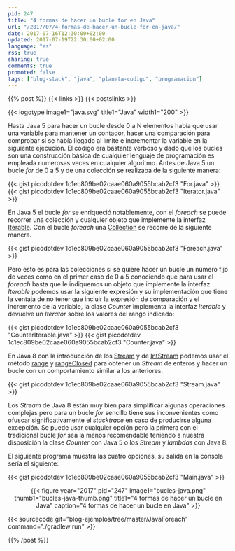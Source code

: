 ```yaml
---
pid: 247
title: "4 formas de hacer un bucle for en Java"
url: "/2017/07/4-formas-de-hacer-un-bucle-for-en-java/"
date: 2017-07-16T12:30:00+02:00
updated: 2017-07-19T22:30:00+02:00
language: "es"
rss: true
sharing: true
comments: true
promoted: false
tags: ["blog-stack", "java", "planeta-codigo", "programacion"]
---
```


{{% post %}}
{{< links >}}
{{< postslinks >}}

{{< logotype image1="java.svg" title1="Java" width1="200" >}}

Hasta Java 5 para hacer un bucle desde 0 a N elementos había que usar una variable para mantener un contador, hacer una comparación para comprobar si se había llegado al límite e incrementar la variable en la siguiente ejecución. El código era bastante verboso y dado que los bucles son una construcción básica de cualquier lenguaje de programación es empleada numerosas veces en cualquier algoritmo. Antes de Java 5 un bucle _for_ de 0 a 5 y de una colección se realizaba de la siguiente manera:

{{< gist picodotdev 1c1ec809be02caae060a9055bcab2cf3 "For.java" >}}
{{< gist picodotdev 1c1ec809be02caae060a9055bcab2cf3 "Iterator.java" >}}

En Java 5 el bucle _for_ se enriqueció notablemente, con el _foreach_ se puede recorrer una colección y cualquier objeto que implemente la interfaz [Iterable](https://docs.oracle.com/javase/8/docs/api/java/lang/Iterable.html). Con el bucle _foreach_ una [Collection](https://docs.oracle.com/javase/8/docs/api/java/util/Collection.html) se recorre de la siguiente manera.

{{< gist picodotdev 1c1ec809be02caae060a9055bcab2cf3 "Foreach.java" >}}

Pero esto es para las colecciones si se quiere hacer un bucle un número fijo de veces como en el primer caso de 0 a 5 conociendo que para usar el _foreach_ basta que le indiquemos un objeto que implemente la interfaz _Iterable_ podemos usar la siguiente expresión y su implementación que tiene la ventaja de no tener que incluir la expresión de comparación y el incremento de la variable, la clase _Counter_ implementa la interfaz _Iterable_ y devuelve un _Iterator_ sobre los valores del rango indicado:

{{< gist picodotdev 1c1ec809be02caae060a9055bcab2cf3 "CounterIterable.java" >}}
{{< gist picodotdev 1c1ec809be02caae060a9055bcab2cf3 "Counter.java" >}}

En Java 8 con la introducción de los [Stream](https://docs.oracle.com/javase/8/docs/api/java/util/stream/Stream.html) y de [IntStream](https://docs.oracle.com/javase/8/docs/api/java/util/stream/IntStream.html) podemos usar el método [range](https://docs.oracle.com/javase/8/docs/api/java/util/stream/IntStream.html#range-int-int-) y [rangeClosed](https://docs.oracle.com/javase/8/docs/api/java/util/stream/IntStream.html#rangeClosed-int-int-) para obtener un _Stream_ de enteros y hacer un bucle con un comportamiento similar a los anteriores.

{{< gist picodotdev 1c1ec809be02caae060a9055bcab2cf3 "Stream.java" >}}

Los _Stream_ de Java 8 están muy bien para simplificar algunas operaciones complejas pero para un bucle _for_ sencillo tiene sus inconvenientes como ofuscar significativamente el _stacktrace_ en caso de producirse alguna excepción. Se puede usar cualquier opción pero la primera con el tradicional bucle _for_ sea la menos recomendable teniendo a nuestra disposición la clase _Counter_ con Java 5 o los _Stream_ y _lambdas_ con Java 8.

El siguiente programa muestra las cuatro opciones, su salida en la consola sería el siguiente:

{{< gist picodotdev 1c1ec809be02caae060a9055bcab2cf3 "Main.java" >}}

<div class="media" style="text-align: center;">
    {{< figure year="2017" pid="247"
        image1="bucles-java.png" thumb1="bucles-java-thumb.png" title1="4 formas de hacer un bucle en Java"
        caption="4 formas de hacer un bucle en Java" >}}
</div>

{{< sourcecode git="blog-ejemplos/tree/master/JavaForeach" command="./gradlew run" >}}

{{% /post %}}
